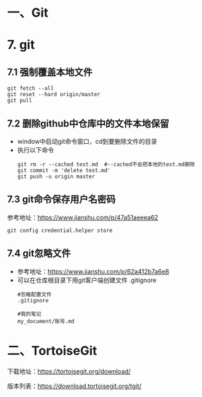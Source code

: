 # 一、Git

# 7. git
## 7.1 强制覆盖本地文件
```
git fetch --all
git reset --hard origin/master
git pull
```
## 7.2 删除github中仓库中的文件本地保留
- window中启动git命令窗口，cd到要删除文件的目录
- 执行以下命令
  ```
  git rm -r --cached test.md  #--cached不会把本地的test.md删除
  git commit -m 'delete test.md'
  git push -u origin master
  ```
## 7.3 git命令保存用户名密码
参考地址：https://www.jianshu.com/p/47a51aeeea62
```
git config credential.helper store
```

## 7.4 git忽略文件
- 参考地址：https://www.jianshu.com/p/62a412b7a6e8
- 可以在仓库根目录下用git客户端创建文件   .gitignore
  ```
  #忽略配置文件
  .gitignore

  #我的笔记
  my_document/账号.md
  ```



# 二、TortoiseGit

下载地址：https://tortoisegit.org/download/

版本列表：https://download.tortoisegit.org/tgit/